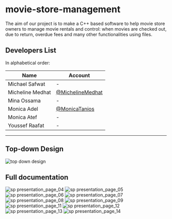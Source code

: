 # movie-store-management

The aim of our project is to make a C++ based software to help movie store owners to manage movie rentals and control: when movies are checked out, due to return, overdue fees and many other functionalities using files.

## Developers List

In alphabetical order:

| Name             | Account                                                      |
| ---------------- | ------------------------------------------------------------ |
| Michael Safwat   | -                                                            |
| Micheline Medhat | [@MichelineMedhat](https://github.com.MichelineMedhat)       |
| Mina Ossama      | -                                                            |
| Monica Adel      |[@MonicaTanios](https://github.com/MonicaTanios)              |
| Monica Atef      | -                                                            |
| Youssef Raafat   | -                                                            |

---

## Top-down Design

![top down design](https://user-images.githubusercontent.com/41103290/42925618-0a138c02-8b2f-11e8-9680-248692b22919.jpg)

## Full documentation

![sp presentation_page_04](https://user-images.githubusercontent.com/41103290/42925602-041e54e4-8b2f-11e8-92bb-21616ea54b02.png)
![sp presentation_page_05](https://user-images.githubusercontent.com/41103290/42925605-048aa270-8b2f-11e8-9b01-ca3c11eae96e.png)
![sp presentation_page_06](https://user-images.githubusercontent.com/41103290/42925606-050dfa62-8b2f-11e8-984a-d6845aedf6c2.png)
![sp presentation_page_07](https://user-images.githubusercontent.com/41103290/42925608-0598a586-8b2f-11e8-8ec6-04c49710cf27.png)
![sp presentation_page_08](https://user-images.githubusercontent.com/41103290/42925609-061e6874-8b2f-11e8-9bc1-01e85ca96255.png)
![sp presentation_page_09](https://user-images.githubusercontent.com/41103290/42925612-069f89cc-8b2f-11e8-87e3-eb385031cac9.png)
![sp presentation_page_11](https://user-images.githubusercontent.com/41103290/42925613-072c1edc-8b2f-11e8-8a79-3692845a6182.png)
![sp presentation_page_12](https://user-images.githubusercontent.com/41103290/42925615-07bc7360-8b2f-11e8-9749-f7008f3e3fb1.png)
![sp presentation_page_13](https://user-images.githubusercontent.com/41103290/42925616-088969e2-8b2f-11e8-8da1-5c33f171e3ce.png)
![sp presentation_page_14](https://user-images.githubusercontent.com/41103290/42925617-0946834c-8b2f-11e8-8d51-304fa8d37909.png)
